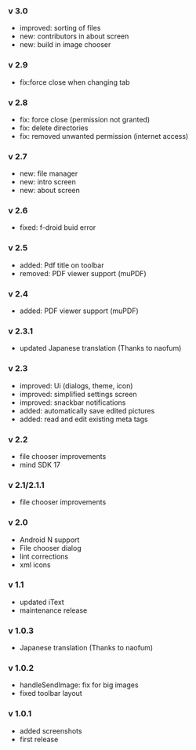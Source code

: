 ### v 3.0
- improved: sorting of files
- new: contributors in about screen
- new: build in image chooser

### v 2.9
- fix:force close when changing tab

### v 2.8
- fix: force close (permission not granted)
- fix: delete directories
- fix: removed unwanted permission (internet access)

### v 2.7
- new: file manager
- new: intro screen
- new: about screen

### v 2.6
- fixed: f-droid buid error

### v 2.5
- added: Pdf title on toolbar
- removed: PDF viewer support (muPDF)

### v 2.4
- added: PDF viewer support (muPDF)

### v 2.3.1
- updated Japanese translation (Thanks to naofum)

### v 2.3
- improved: Ui (dialogs, theme, icon)
- improved: simplified settings screen
- improved: snackbar notifications
- added: automatically save edited pictures
- added: read and edit existing meta tags

### v 2.2
- file chooser improvements
- mind SDK 17

### v 2.1/2.1.1
- file chooser improvements

### v 2.0
- Android N support
- File chooser dialog
- lint corrections
- xml icons

### v 1.1
- updated iText
- maintenance release

### v 1.0.3
- Japanese translation (Thanks to naofum)


### v 1.0.2
- handleSendImage: fix for big images
- fixed toolbar layout


### v 1.0.1
- added screenshots
- first release